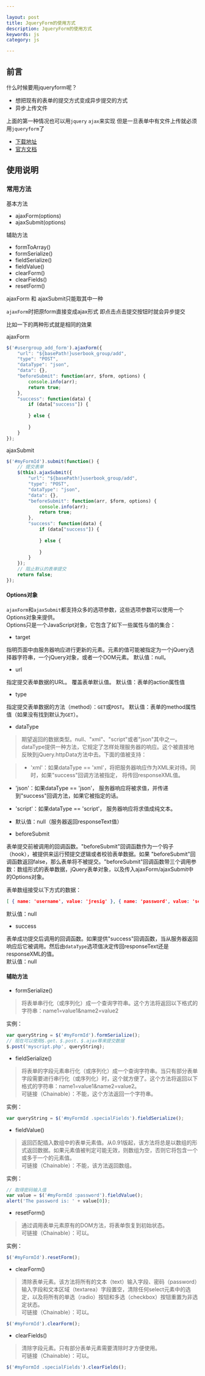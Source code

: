 ```yaml
---

layout: post
title: JqueryForm的使用方式
description: JqueryForm的使用方式
keywords: js
category: js

---
```


## 前言

什么时候要用jqueryform呢？

+ 想把现有的表单的提交方式变成异步提交的方式
+ 异步上传文件

上面的第一种情况也可以用`jquery` `ajax`来实现 但是一旦表单中有文件上传就必须用`jqueryform`了

+ [下载地址](http://malsup.github.com/jquery.form.js)
+ [官方文档](https://github.com/malsup/form)

## 使用说明

### 常用方法

基本方法

+ ajaxForm(options)
+ ajaxSubmit(options)

辅助方法

+ formToArray()
+ formSerialize() 
+ fieldSerialize()
+ fieldValue()
+ clearForm()
+ clearFields() 
+ resetForm()


ajaxForm 和 ajaxSubmit只能取其中一种

`ajaxForm`时把原form直接变成ajax形式 即点击点击提交按钮时就会异步提交

比如一下的两种形式就是相同的效果

ajaxForm

```js
$('#usergroup_add_form').ajaxForm({
	"url": "${basePath!}userbook_group/add",
	"type": "POST",
	"dataType": "json",
	"data": {},
	"beforeSubmit": function(arr, $form, options) {
		console.info(arr);
		return true;
	},
	"success": function(data) {
		if (data["success"]) {
			
		} else {
			
		}
	}
});
```

ajaxSubmit

```js
$('#myFormId').submit(function() {  
    // 提交表单  
    $(this).ajaxSubmit({
    	"url": "${basePath!}userbook_group/add",
    	"type": "POST",
    	"dataType": "json",
    	"data": {},
    	"beforeSubmit": function(arr, $form, options) {
    		console.info(arr);
    		return true;
    	},
    	"success": function(data) {
    		if (data["success"]) {
    			
    		} else {
    			
    		}
    	}
    });  
    // 阻止默认的表单提交 
    return false;  
});
```

#### Options对象 

`ajaxForm`和`ajaxSubmit`都支持众多的选项参数，这些选项参数可以使用一个Options对象来提供。  
Options只是一个JavaScript对象，它包含了如下一些属性与值的集合： 

+ target 

指明页面中由服务器响应进行更新的元素。元素的值可能被指定为一个jQuery选择器字符串，一个jQuery对象，或者一个DOM元素。 
默认值：null。 

+ url 

指定提交表单数据的URL。 覆盖表单默认值。
默认值：表单的action属性值 

+ type 

指定提交表单数据的方法（method）：`GET`或`POST`。 
默认值：表单的method属性值（如果没有找到默认为`GET`）。 

+ dataType 

>期望返回的数据类型。null、"xml"、"script"或者"json"其中之一。dataType提供一种方法，它规定了怎样处理服务器的响应。这个被直接地反映到jQuery.httpData方法中去。下面的值被支持： 

> + 'xml'：如果dataType == 'xml'，将把服务器响应作为XML来对待。同时，如果"success"回调方法被指定， 将传回responseXML值。 
+ 'json'：如果dataType == 'json'， 服务器响应将被求值，并传递到"success"回调方法，如果它被指定的话。 
+ 'script'：如果dataType == 'script'， 服务器响应将求值成纯文本。 
+ 默认值：null（服务器返回responseText值）

+ beforeSubmit 

表单提交前被调用的回调函数。"beforeSubmit"回调函数作为一个钩子（hook），被提供来运行预提交逻辑或者校验表单数据。如果 "beforeSubmit"回调函数返回false，那么表单将不被提交。"beforeSubmit"回调函数带三个调用参数：数组形式的表单数据，jQuery表单对象，以及传入ajaxForm/ajaxSubmit中的Options对象。 

表单数组接受以下方式的数据： 

```json
[ { name: 'username', value: 'jresig' }, { name: 'password', value: 'secret' } ] 
```

默认值：null 

+ success 

表单成功提交后调用的回调函数。如果提供"success"回调函数，当从服务器返回响应后它被调用。然后由`dataType`选项值决定传回responseText还是responseXML的值。  
默认值：null 



#### 辅助方法

+ formSerialize() 

> 将表单串行化（或序列化）成一个查询字符串。这个方法将返回以下格式的字符串：name1=value1&name2=value2

实例： 

```js
var queryString = $('#myFormId').formSerialize(); 
// 现在可以使用$.get、$.post、$.ajax等来提交数据 
$.post('myscript.php', queryString);
```

+ fieldSerialize() 

> 将表单的字段元素串行化（或序列化）成一个查询字符串。当只有部分表单字段需要进行串行化（或序列化）时，这个就方便了。这个方法将返回以下格式的字符串：name1=value1&name2=value2。   
可链接（Chainable）：不能，这个方法返回一个字符串。 

实例： 

```js
var queryString = $('#myFormId .specialFields').fieldSerialize(); 
```

+ fieldValue() 

>返回匹配插入数组中的表单元素值。从0.91版起，该方法将总是以数组的形式返回数据。如果元素值被判定可能无效，则数组为空，否则它将包含一个或多于一个的元素值。   
可链接（Chainable）：不能，该方法返回数组。 

实例： 

```js
// 取得密码输入值 
var value = $('#myFormId :password').fieldValue(); 
alert('The password is: ' + value[0]); 
```

+ resetForm() 

> 通过调用表单元素原有的DOM方法，将表单恢复到初始状态。   
可链接（Chainable）：可以。 

实例： 

```js
$('#myFormId').resetForm(); 
```

+ clearForm() 

> 清除表单元素。该方法将所有的文本（text）输入字段、密码（password）输入字段和文本区域（textarea）字段置空，清除任何select元素中的选定，以及将所有的单选（radio）按钮和多选（checkbox）按钮重置为非选定状态。  
可链接（Chainable）：可以。 

```js
$('#myFormId').clearForm(); 
```

+ clearFields() 

> 清除字段元素。只有部分表单元素需要清除时才方便使用。   
可链接（Chainable）：可以。 

```js
$('#myFormId .specialFields').clearFields(); 
```